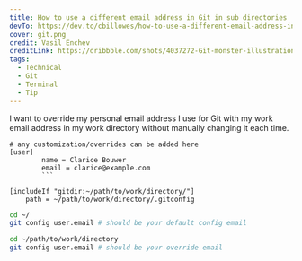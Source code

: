 ```yaml
---
title: How to use a different email address in Git in sub directories
devTo: https://dev.to/cbillowes/how-to-use-a-different-email-address-in-git-in-sub-directories-jp9
cover: git.png
credit: Vasil Enchev
creditLink: https://dribbble.com/shots/4037272-Git-monster-illustration/attachments/925202
tags:
  - Technical
  - Git
  - Terminal
  - Tip
---
```


I want to override my personal email address I use for Git with my work
email address in my work directory without manually changing it each time.

```text:title=~/path/to/work/directory/.gitconfig
# any customization/overrides can be added here
[user]
        name = Clarice Bouwer
        email = clarice@example.com
        ```
```

```text:title=~/.gitconfig
[includeIf "gitdir:~/path/to/work/directory/"]
    path = ~/path/to/work/directory/.gitconfig
```

```bash
cd ~/
git config user.email # should be your default config email

cd ~/path/to/work/directory
git config user.email # should be your override email
```
